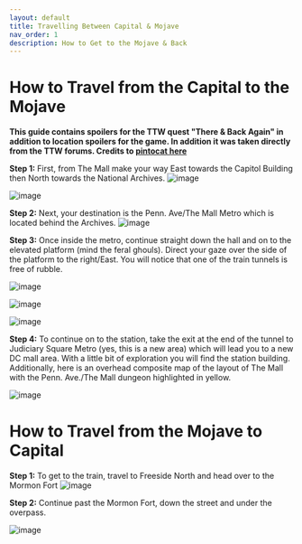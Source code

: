 ```yaml
---
layout: default
title: Travelling Between Capital & Mojave
nav_order: 1
description: How to Get to the Mojave & Back
---
```


# **How to Travel from the Capital to the Mojave**
**This guide contains spoilers for the TTW quest "There & Back Again" in addition to location spoilers for the game. In addition it was taken directly from the TTW forums. Credits to [pintocat here](https://taleoftwowastelands.com/viewtopic.php?t=6730)**

**Step 1:** First, from The Mall make your way East towards the Capitol Building then North towards the National Archives.
![image](https://user-images.githubusercontent.com/112358568/193181464-0690effc-6c62-41e3-bfd3-d0804580a96b.png)

![image](https://user-images.githubusercontent.com/112358568/193181622-7a0853e5-970b-47fc-b191-9db642b76e13.png)

**Step 2:** Next, your destination is the Penn. Ave/The Mall Metro which is located behind the Archives.
![image](https://user-images.githubusercontent.com/112358568/193181655-49dfda58-e3aa-4941-b77b-b35cdd3b78cc.png)

**Step 3:** Once inside the metro, continue straight down the hall and on to the elevated platform (mind the feral ghouls). Direct your gaze over the side of the platform to the right/East. You will notice that one of the train tunnels is free of rubble.

![image](https://user-images.githubusercontent.com/112358568/193181692-1286a9fd-dcd8-4f58-9e91-066a3a642619.png)

![image](https://user-images.githubusercontent.com/112358568/193181711-813331af-69a7-4e51-b845-f32f69fc8d6e.png)

![image](https://user-images.githubusercontent.com/112358568/193181728-0c53f656-727f-49ba-844d-5c9d5f7b30a4.png)

**Step 4:** To continue on to the station, take the exit at the end of the tunnel to Judiciary Square Metro (yes, this is a new area) which will lead you to a new DC mall area. With a little bit of exploration you will find the station building. Additionally, here is an overhead composite map of the layout of The Mall with the Penn. Ave./The Mall dungeon highlighted in yellow.

![image](https://user-images.githubusercontent.com/112358568/193181776-6d503055-3eb6-4207-872a-7d47005ca9ee.png)

# **How to Travel from the Mojave to Capital**

**Step 1:** To get to the train, travel to Freeside North and head over to the Mormon Fort
![image](https://user-images.githubusercontent.com/112358568/193181939-e495a9f3-d8c4-459d-815a-b10dba2d3767.png)

**Step 2:** Continue past the Mormon Fort, down the street and under the overpass.

![image](https://user-images.githubusercontent.com/112358568/193181995-5c96d320-780b-4389-974b-a715456e9179.png)
